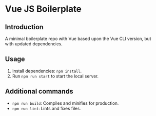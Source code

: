 # Vue JS Boilerplate

## Introduction

A minimal boilerplate repo with Vue based upon the Vue CLI version, but with updated dependencies.

## Usage

1. Install dependencies: `npm install`.
2. Run `npm run start` to start the local server.

## Additional commands

* `npm run build`: Compiles and minifies for production.
* `npm run lint`: Lints and fixes files.
